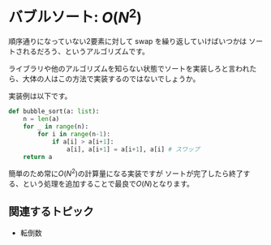 # バブルソート: $O(N^2)$

順序通りになっていない2要素に対して swap を繰り返していけばいつかは
ソートされるだろう、というアルゴリズムです。

ライブラリや他のアルゴリズムを知らない状態でソートを実装しろと言われたら、大体の人はこの方法で実装するのではないでしょうか。

実装例は以下です。

```python
def bubble_sort(a: list):
    n = len(a)
    for _ in range(n):
        for i in range(n-1):
            if a[i] > a[i+1]:
                a[i], a[i+1] = a[i+1], a[i] # スワップ
    return a
```

簡単のため常に$O(N^2)$の計算量になる実装ですが
ソートが完了したら終了する、という処理を追加することで最良で$O(N)$となります。

## 関連するトピック

- 転倒数
  